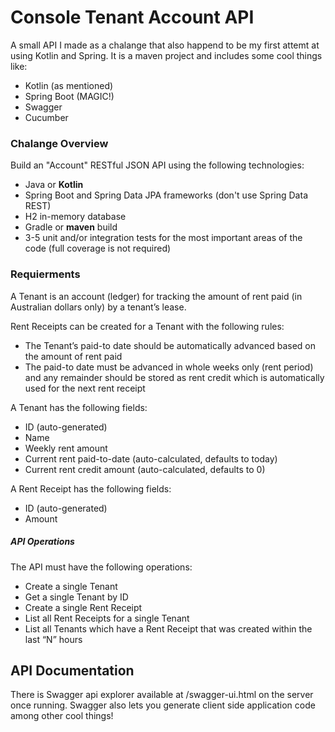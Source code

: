 # Console Tenant Account API
A small API I made as a chalange that also happend to be my first attemt at using Kotlin and Spring.
It is a maven project and includes some cool things like:
 - Kotlin (as mentioned)
 - Spring Boot (MAGIC!)
 - Swagger
 - Cucumber

### Chalange Overview
Build an "Account" RESTful JSON API using the following technologies:
 - Java or **Kotlin**
 - Spring Boot and Spring Data JPA frameworks (don't use Spring Data REST)
 - H2 in-memory database
 - Gradle or **maven** build
 - 3-5 unit and/or integration tests for the most important areas of the code (full coverage is not required)

### Requierments
A Tenant is an account (ledger) for tracking the amount of rent paid (in Australian dollars only) by a tenant’s lease.
 
Rent Receipts can be created for a Tenant with the following rules:
 - The Tenant’s paid-to date should be automatically advanced based on the amount of rent paid
 - The paid-to date must be advanced in whole weeks only (rent period) and any remainder should be stored as rent credit which is automatically used for the next rent receipt

A Tenant has the following fields:
 - ID (auto-generated)
 - Name
 - Weekly rent amount
 - Current rent paid-to-date (auto-calculated, defaults to today)
 - Current rent credit amount (auto-calculated, defaults to 0)
 
A Rent Receipt has the following fields:
 - ID (auto-generated)
 - Amount
 
##### API Operations
The API must have the following operations:
 - Create a single Tenant
 - Get a single Tenant by ID
 - Create a single Rent Receipt
 - List all Rent Receipts for a single Tenant
 - List all Tenants which have a Rent Receipt that was created within the last “N” hours

## API Documentation
There is Swagger api explorer available at /swagger-ui.html on the server once running.
Swagger also lets you generate client side application code among other cool things!

